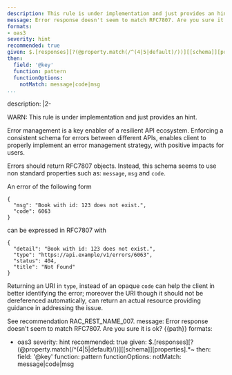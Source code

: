 ```yaml
---
description: This rule is under implementation and just provides an hint. Error management is a key enabler of a resilient API ecosystem. Enforcing a consistent schema for errors between different APIs, enables client to properly implement an error management strategy, with positive impacts for users.
message: Error response doesn't seem to match RFC7807. Are you sure it is ok? {{path}}
formats:
- oas3
severity: hint
recommended: true
given: $.[responses][?(@property.match(/^(4|5|default)/))][[schema]][properties].*~
then:
  field: '@key'
  function: pattern
  functionOptions:
    notMatch: message|code|msg
...
```

description: |2-

  WARN: This rule is under implementation and just provides an hint.

  Error management is a key enabler of a resilient API ecosystem.
  Enforcing a consistent schema for errors between different APIs,
  enables client to properly implement an error management strategy,
  with positive impacts for users.

  Errors should return RFC7807 objects. Instead, this schema
  seems to use non standard properties such as:
  `message`, `msg` and `code`.

  An error of the following form

  ```
  {
    "msg": "Book with id: 123 does not exist.",
    "code": 6063
  }
  ```

  can be expressed in RFC7807 with

  ```
  {
    "detail": "Book with id: 123 does not exist.",
    "type": "https://api.example/v1/errors/6063",
    "status": 404,
    "title": "Not Found"
  }
  ```

  Returning an URI in `type`, instead of an opaque `code` can help
  the client in better identifying the error; moreover the URI
  though it should not be dereferenced automatically, can return
  an actual resource providing guidance in addressing the issue.

  See recommendation RAC_REST_NAME_007.
message: Error response doesn't seem to match RFC7807. Are you sure it is ok? {{path}}
formats:
- oas3
severity: hint
recommended: true
given: $.[responses][?(@property.match(/^(4|5|default)/))][[schema]][properties].*~
then:
  field: '@key'
  function: pattern
  functionOptions:
    notMatch: message|code|msg